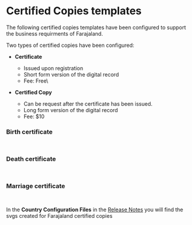 # Certified Copies templates

The following certified copies templates have been configured to support the business requirments of Farajaland.&#x20;

Two types of certified copies have been configured:

* **Certificate**&#x20;
  * Issued upon registration
  * Short form version of the digital record
  * Fee: Free\

* **Certified Copy**
  * Can be request after the certificate has been issued.&#x20;
  * Long form version of the digital record
  * Fee: $10

### Birth certificate

<figure><img src="../../.gitbook/assets/Farajaland-birth-certificate-v2.png" alt=""><figcaption></figcaption></figure>

<figure><img src="../../.gitbook/assets/Farajaland-birth-certified-copy (2).png" alt=""><figcaption></figcaption></figure>

### Death certificate

<figure><img src="../../.gitbook/assets/Farajaland-death-certificate-v2.png" alt=""><figcaption></figcaption></figure>

<figure><img src="../../.gitbook/assets/Farajaland-death-certified-copy.png" alt=""><figcaption></figcaption></figure>

### Marriage certificate

<figure><img src="../../.gitbook/assets/Farajaland-marriage-certificate-v2.png" alt=""><figcaption></figcaption></figure>

<figure><img src="../../.gitbook/assets/Farajaland-marriage-certified-copy.png" alt=""><figcaption></figcaption></figure>

In the **Country Configuration Files** in the [Release Notes](../../general/releases/v1.7-release-notes.md) you will find the svgs created for Farajaland certified copies



